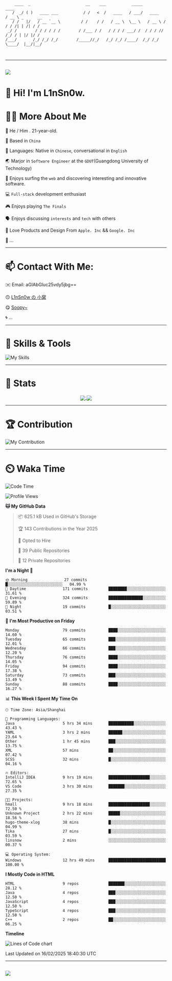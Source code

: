 ```

    ____  _                        __    ___           _____           ____           
   /  _/ ( )   ____ ___           / /   <  /   ____   / ___/   ____   / __ \ _      __
   / /   |/   / __ `__ \         / /    / /   / __ \  \__ \   / __ \ / / / /| | /| / /
 _/ /        / / / / / /        / /___ / /   / / / / ___/ /  / / / // /_/ / | |/ |/ / 
/___/       /_/ /_/ /_/        /_____//_/   /_/ /_/ /____/  /_/ /_/ \____/  |__/|__/  
                                                                                      
                                          

```

---

##
![](https://raw.githubusercontent.com/lin-snow/lin-snow/output/github-contribution-grid-snake-dark.svg)

# 👋 Hi! I'm L1nSn0w.

# 👨‍💻 More About Me

🤠 He / Him . 21-year-old.

🎈 Based in `China`
  
🤔 Languages: Native in `Chinese`, conversational in `English`

🌏 Marjor in `Software Engineer` at the `GDUT`(Guangdong University of Technology)

🛟 Enjoys surfing the `web` and discovering interesting and innovative software.

💻 `Full-stack` development enthusiast

🎮 Enjoys playing `The Finals`

🗣️ Enjoys discussing `interests` and `tech` with others

👾 Love Products and Design From `Apple. Inc` && `Google. Inc`  

🤪 ...

---

# 📫 Contact With Me:

✉️ Email: aGlAbGluc25vdy5jbg==

🙃 [L1nSn0w の 小窝](https://linsnow.cn)

😋 [Soopy~](https://soopy.cn)

🌀 ...

---

# 🔮 Skills & Tools

![My Skills](/assets/skillicons.svg)

---

# 🍟 Stats

<div style="text-align: center;">
    <a href="https://github.com/lin-snow">
        <img align="center" src="https://githubstat.linsnow.cn/api/top-langs/?username=lin-snow&layout=donut&langs_count=4" />
    </a>
    <a href="https://github.com/lin-snow">
        <img align="center" src="https://githubstat.linsnow.cn/api?username=lin-snow&count_private=true&show_icons=true&theme=default" />
    </a>
</div>

---

# 🏆 Contribution

![My Contribution](https://activitygraph.linsnow.cn/graph?username=lin-snow&theme=github-compact&days=30)

---

# ⏲️ Waka Time

<!--START_SECTION:waka-->
![Code Time](http://img.shields.io/badge/Code%20Time-451%20hrs%205%20mins-blue)

![Profile Views](http://img.shields.io/badge/Profile%20Views-84-blue)

**🐱 My GitHub Data** 

> 📦 625.1 kB Used in GitHub's Storage 
 > 
> 🏆 143 Contributions in the Year 2025
 > 
> 💼 Opted to Hire
 > 
> 📜 39 Public Repositories 
 > 
> 🔑 12 Private Repositories 
 > 
**I'm a Night 🦉** 

```text
🌞 Morning                27 commits          █░░░░░░░░░░░░░░░░░░░░░░░░   04.99 % 
🌆 Daytime                171 commits         ████████░░░░░░░░░░░░░░░░░   31.61 % 
🌃 Evening                324 commits         ███████████████░░░░░░░░░░   59.89 % 
🌙 Night                  19 commits          █░░░░░░░░░░░░░░░░░░░░░░░░   03.51 % 
```
📅 **I'm Most Productive on Friday** 

```text
Monday                   79 commits          ████░░░░░░░░░░░░░░░░░░░░░   14.60 % 
Tuesday                  65 commits          ███░░░░░░░░░░░░░░░░░░░░░░   12.01 % 
Wednesday                66 commits          ███░░░░░░░░░░░░░░░░░░░░░░   12.20 % 
Thursday                 76 commits          ████░░░░░░░░░░░░░░░░░░░░░   14.05 % 
Friday                   94 commits          ████░░░░░░░░░░░░░░░░░░░░░   17.38 % 
Saturday                 73 commits          ███░░░░░░░░░░░░░░░░░░░░░░   13.49 % 
Sunday                   88 commits          ████░░░░░░░░░░░░░░░░░░░░░   16.27 % 
```


📊 **This Week I Spent My Time On** 

```text
🕑︎ Time Zone: Asia/Shanghai

💬 Programming Languages: 
Java                     5 hrs 34 mins       ███████████░░░░░░░░░░░░░░   43.43 % 
YAML                     3 hrs 2 mins        ██████░░░░░░░░░░░░░░░░░░░   23.64 % 
Other                    1 hr 45 mins        ███░░░░░░░░░░░░░░░░░░░░░░   13.75 % 
XML                      57 mins             ██░░░░░░░░░░░░░░░░░░░░░░░   07.42 % 
SCSS                     32 mins             █░░░░░░░░░░░░░░░░░░░░░░░░   04.16 % 

🔥 Editors: 
IntelliJ IDEA            9 hrs 19 mins       ██████████████████░░░░░░░   72.65 % 
VS Code                  3 hrs 30 mins       ███████░░░░░░░░░░░░░░░░░░   27.35 % 

🐱‍💻 Projects: 
hmall                    9 hrs 18 mins       ██████████████████░░░░░░░   72.50 % 
Unknown Project          2 hrs 22 mins       █████░░░░░░░░░░░░░░░░░░░░   18.56 % 
hugo-theme-xlog          38 mins             █░░░░░░░░░░░░░░░░░░░░░░░░   04.99 % 
Tika                     27 mins             █░░░░░░░░░░░░░░░░░░░░░░░░   03.59 % 
linsnow                  2 mins              ░░░░░░░░░░░░░░░░░░░░░░░░░   00.37 % 

💻 Operating System: 
Windows                  12 hrs 49 mins      █████████████████████████   100.00 % 
```

**I Mostly Code in HTML** 

```text
HTML                     9 repos             ███████░░░░░░░░░░░░░░░░░░   28.12 % 
Java                     4 repos             ███░░░░░░░░░░░░░░░░░░░░░░   12.50 % 
JavaScript               4 repos             ███░░░░░░░░░░░░░░░░░░░░░░   12.50 % 
TypeScript               4 repos             ███░░░░░░░░░░░░░░░░░░░░░░   12.50 % 
C++                      2 repos             ██░░░░░░░░░░░░░░░░░░░░░░░   06.25 % 
```



**Timeline**

![Lines of Code chart](https://raw.githubusercontent.com/lin-snow/lin-snow/main/assets/bar_graph.png)


 Last Updated on 16/02/2025 18:40:30 UTC
<!--END_SECTION:waka-->



---
##
![](./profile-3d-contrib/profile-night-rainbow.svg)
